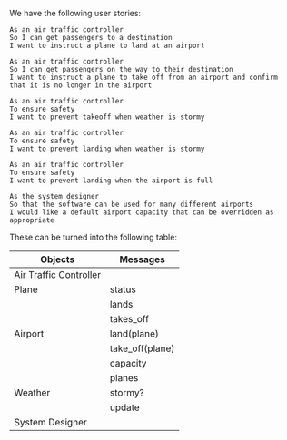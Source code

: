 We have the following user stories:

```
As an air traffic controller
So I can get passengers to a destination
I want to instruct a plane to land at an airport

As an air traffic controller
So I can get passengers on the way to their destination
I want to instruct a plane to take off from an airport and confirm that it is no longer in the airport

As an air traffic controller
To ensure safety
I want to prevent takeoff when weather is stormy

As an air traffic controller
To ensure safety
I want to prevent landing when weather is stormy

As an air traffic controller
To ensure safety
I want to prevent landing when the airport is full

As the system designer
So that the software can be used for many different airports
I would like a default airport capacity that can be overridden as appropriate
```

These can be turned into the following table:

| Objects | Messages |
| --- | --- |
| Air Traffic Controller | |
Plane | status |
| | lands|
| | takes_off |
| Airport | land(plane)
| | take_off(plane) |
| | capacity |
| | planes |
| Weather | stormy? |
| | update |
| System Designer |
